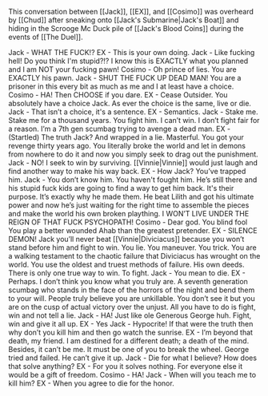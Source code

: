 This conversation between [[Jack]], [[EX]], and [[Cosimo]] was overheard by [[Chud]] after sneaking onto [[Jack's Submarine|Jack's Boat]] and hiding in the Scrooge Mc Duck pile of [[Jack's Blood Coins]] during the events of [[The Duel]].

Jack - WHAT THE FUCK!?
EX - This is your own doing. 
Jack - Like fucking hell! Do you think I'm stupid?!? I know this is EXACTLY what you planned and I am NOT your fucking pawn! 
Cosimo - Oh prince of lies. You are EXACTLY his pawn. 
Jack - SHUT THE FUCK UP DEAD MAN! You are a prisoner in this every bit as much as me and I at least have a choice. 
Cosimo -  HA! Then CHOOSE if you dare. 
EX - Cease Outsider. You absolutely have a choice Jack. As ever the choice is the same, live or die. 
Jack - That isn’t a choice, it's a sentence. 
EX - Semantics. 
Jack - Stake me. Stake me for a thousand years. You fight him. I can’t win. I don’t fight fair for a reason. I’m a 7th gen scumbag trying to avenge a dead man. 
EX - (Startled) The truth Jack? And wrapped in a lie. Masterful. You got your revenge thirty years ago. You literally broke the world and let in demons from nowhere to do it and now you simply seek to drag out the punishment. 
Jack - NO! I seek to win by surviving. [[Vinnie|Vinnie]] would just laugh and find another way to make his way back. 
EX - How Jack? You’ve trapped him. 
Jack - You don’t know him. You haven't fought him. He’s still there and his stupid fuck kids are going to find a way to get him back. It's their purpose. It’s exactly why he made them. He beat Lilith and got his ultimate power and now he’s just waiting for the right time to assemble the pieces and make the world his own broken plaything. I WON’T LIVE UNDER THE REIGN OF THAT FUCK PSYCHOPATH! 
Cosimo - Dear god. You blind fool You play a better wounded Ahab than the greatest pretender. 
EX - SILENCE DEMON! Jack you’ll never beat [[Vinnie|Diviciacus]] because you won’t stand before him and fight to win. You lie. You maneuver. You trick. You are a walking testament to the chaotic failure that Diviciacus has wrought on the world. You use the oldest and truest methods of failure. His own deeds. There is only one true way to win. To fight. 
Jack - You mean to die.
EX - Perhaps. I don’t think you know what you truly are. A seventh generation scumbag who stands in the face of the horrors of the night and bend them to your will. People truly believe you are unkillable. You don’t see it but you are on the cusp of actual victory over the unjust. All you have to do is fight, win and not tell a lie. 
Jack - HA! Just like ole Generous George huh. Fight, win and give it all up. 
EX - Yes 
Jack - Hypocrite! If that were the truth then why don’t you kill him and then go watch the sunrise. 
EX - I’m beyond that death, my friend. I am destined for a different death; a death of the mind. Besides, it can’t be me. It must be one of you to break the wheel. George tried and failed. He can’t give it up. 
Jack - Die for what I believe? How does that solve anything? 
EX - For you it solves nothing. For everyone else it would be a gift of freedom. 
Cosimo - HA! 
Jack - When will you teach me to kill him? 
EX - When you agree to die for the honor.